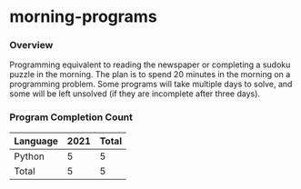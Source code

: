 # morning-programs

### Overview

Programming equivalent to reading the newspaper or completing a sudoku puzzle in the morning.  The plan is to spend 20 
minutes in the morning on a programming problem.  Some programs will take multiple days to solve, and some will be left 
unsolved (if they are incomplete after three days).

### Program Completion Count

| Language     | 2021 | Total |
|--------------|------|-------|
| Python       | 5    | 5     |
| Total        | 5    | 5     |
